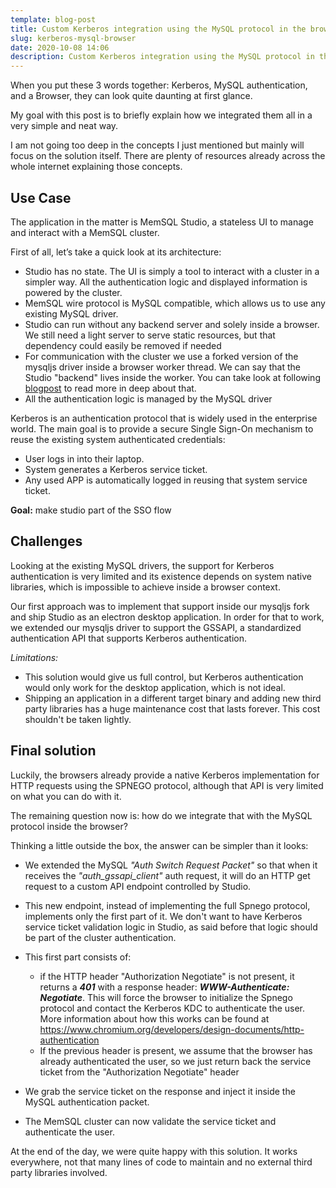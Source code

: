 ```yaml
---
template: blog-post
title: Custom Kerberos integration using the MySQL protocol in the browser
slug: kerberos-mysql-browser
date: 2020-10-08 14:06
description: Custom Kerberos integration using the MySQL protocol in the browser
---
```

When you put these 3 words together: Kerberos, MySQL authentication, and a Browser, they can look quite daunting at first glance.

My goal with this post is to briefly explain how we integrated them all in a very simple and neat way.

I am not going too deep in the concepts I just mentioned but mainly will focus on the solution itself. There are plenty of resources already across the whole internet explaining those concepts.

## **Use Case**

The application in the matter is MemSQL Studio, a stateless UI to manage and interact with a MemSQL cluster.

First of all, let’s take a quick look at its architecture:

* Studio has no state. The UI is simply a tool to interact with a cluster in a simpler way. All the authentication logic and displayed information is powered by the cluster.
* MemSQL wire protocol is MySQL compatible, which allows us to use any existing MySQL driver.
* Studio can run without any backend server and solely inside a browser. We still need a light server to serve static resources, but that dependency could easily be removed if needed
* For communication with the cluster we use a forked version of the mysqljs driver inside a browser worker thread. We can say that the Studio "backend" lives inside the worker. 
  You can take look at following [blogpost](https://www.memsql.com/blog/web-workers-client-side-react-redux/) to read more in deep about that.
* All the authentication logic is managed by the MySQL driver

Kerberos is an authentication protocol that is widely used in the enterprise world. The main goal is to provide a secure Single Sign-On mechanism to reuse the existing system authenticated credentials:

* User logs in into their laptop.
* System generates a Kerberos service ticket.
* Any used APP is automatically logged in reusing that system service ticket.

**Goal:** make studio part of the SSO flow

## Challenges

Looking at the existing MySQL drivers, the support for Kerberos authentication is very limited and its existence depends on system native libraries, which is impossible to achieve inside a browser context.

Our first approach was to implement that support inside our mysqljs fork and ship Studio as an electron desktop application. In order for that to work, we extended our mysqljs driver to support the GSSAPI, a standardized authentication API that supports Kerberos authentication.

*Limitations:*

* This solution would give us full control, but Kerberos authentication would only work for the desktop application, which is not ideal.
* Shipping an application in a different target binary and adding new third party libraries has a huge maintenance cost that lasts forever. This cost shouldn't be taken lightly.

## Final solution

Luckily, the browsers already provide a native Kerberos implementation for HTTP requests using the SPNEGO protocol, although that API is very limited on what you can do with it.

The remaining question now is: how do we integrate that with the MySQL protocol inside the browser?

Thinking a little outside the box, the answer can be simpler than it looks:

* We extended the MySQL *"Auth Switch Request Packet"* so that when it receives the *"auth\_gssapi\_client"* auth request, it will do an HTTP get request to a custom API endpoint controlled by Studio.
* This new endpoint, instead of implementing the full Spnego protocol, implements only the first part of it. We don't want to have Kerberos service ticket validation logic in Studio, as said before that logic should be part of the cluster authentication.
* This first part consists of:

  * if the HTTP header "Authorization Negotiate" is not present, it returns a ***401*** with a response header: ***WWW-Authenticate: Negotiate***. This will force the browser to initialize the Spnego protocol and contact the Kerberos KDC to authenticate the user. More information about how this works can be found at <https://www.chromium.org/developers/design-documents/http-authentication>
  * If the previous header is present, we assume that the browser has already authenticated the user, so we just return back the service ticket from the "Authorization Negotiate" header
* We grab the service ticket on the response and inject it inside the MySQL authentication packet.
* The MemSQL cluster can now validate the service ticket and authenticate the user.

At the end of the day, we were quite happy with this solution. It works everywhere, not that many lines of code to maintain and no external third party libraries involved.